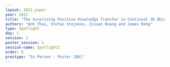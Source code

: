 ```yaml
---
layout: 2021_paper
year: 2022
title: "The Surprising Positive Knowledge Transfer in Continual 3D Object Shape Reconstruction"
authors: "Anh Thai, Stefan Stojanov, Zixuan Huang and James Rehg"
type: Spotlight
day: 1
session: 2
poster_session: 1
session-name: Spotlight2
order: 6
preztype: "In Person - Poster [B6]"
---
```

